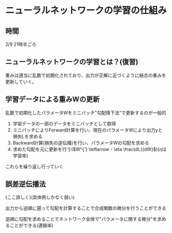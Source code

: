 # ニューラルネットワークの学習の仕組み

## 時間

2/9 21時半ごろ

## ニューラルネットワークの学習とは？(復習)

重みは適当に乱数で初期化されており、出力が正解に近づくように結合の重みを更新していく。

## 学習データによる重みWの更新

乱数で初期化したパラメータWをミニバッチ"勾配降下法"で更新するのが一般的

1. 学習データの一部のデータをミニバッチとして取得
2. ミニバッチによりForward計算を行い、現在のパラメータWにより出力yと損失Lを求める
3. Backward計算(損失の逆伝播)を行い、パラメータWの勾配を求める
4. 求めた勾配を元に更新を行う($W^{'} \leftarrow - \eta \frac{dL}{dW}$)($\eta$は学習率)

これらを繰り返し行っていく

## 誤差逆伝播法

(ここ詳しく)(具体例しかなく弱い)

出力から逆順に遡って勾配を計算することで合成関数の微分を行うことができる

逆順に勾配を求めることでネットワーク全体で"パラメータに関する微分"を求めることができる(連鎖率)

